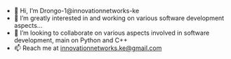 - 👋 Hi, I’m Drongo-1@innovationnetworks-ke
- 👀 I’m greatly interested in and working on various software development aspects...
- 💞️ I’m looking to collaborate on various aspects involved in software development, main on Python and C++
- 📫 Reach me at innovationnetworks.ke@gmail.com

<!---
innovationnetworks-ke/innovationnetworks-ke is a ✨ special ✨ repository because its `README.md` (this file) appears on your GitHub profile.
You can click the Preview link to take a look at your changes.
--->

